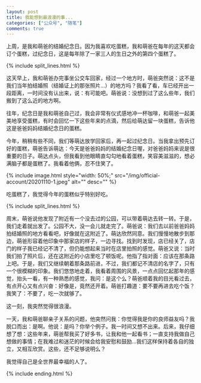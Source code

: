 ```yaml
---
layout: post
title: 我能想到最浪漫的事...
categories: ["公众号", "随笔"]
comments: true
---
```


上周，是我和萌爸的结婚纪念日。因为我喜欢吃蛋糕，我和萌爸在每年的这天都会订个蛋糕，过纪念日，这是每年除了一家三人的生日之外的第四个蛋糕了。

<!--more-->

{% include split_lines.html %}

这天早上，我和萌爸办完事坐公交车回家，经过一个地方时，萌爸突然说：这不是我们当年拍结婚照（结婚证上的那张照片...）的地方吗？我看了看，车已经开出一段距离，一时间没有认出来，说：有可能吧。萌爸说：没想到过了这么些年，我们搬到了这么近的地方啊。

往年，纪念日是我和萌爸自己过，我会非常有仪式感地冲一杯咖啡，和萌爸一起美美地享受蛋糕，有时会回忆一下这些年来的点滴，然后给萌达留一块蛋糕，告诉他这是爸爸妈妈结婚纪念日的蛋糕。

今年，稍稍有些不同，我们等萌达放学回家后，再一起过纪念日。当我拿出预先订好的蛋糕，萌爸告诉萌达：今天是爸爸妈妈的结婚纪念日喔，对爸爸妈妈来说是很重要的日子。萌达点头，但我看到他眼睛直勾勾地看着蛋糕，笑容美滋滋的，想必满脑子都是蛋糕了。我看着他俩，忍不住笑了。

{% include image.html style="width: 50%;" src="/img/official-account/20201110-1.jpeg" alt="" desc="" %}

吃蛋糕了，我觉得今年的蛋糕似乎特别好吃。

{% include split_lines.html %}

周末，萌爸说他发现了附近有一个没去过的公园，可以带着萌达去转一转。于是，我们走着就出发了。公园不大，没一会儿就走完了。萌爸说：我们去以前爸爸妈妈拍结婚照的地方看看吧，好像就在这附近了。萌达欣然同意。我们慢慢地散步到那边，萌爸形容着他印象中那家店的样子，一边寻找。找到时发现，店已经关了，店门的样子我已经记不清了，但仍能想起来当时在店里拍照的感觉。萌爸又说：当时我们拍了照片后，还在这附近的小店里吃了顿饭呢。他指了指对面：应该在那条路上吧。于是，我们又继续朝着那条路前进，不过，我们都记不清店的名字了，只有一个很模糊的印象。我们悠悠地走着，我看着周围的风景，一点点回忆起那年的感觉，抬头一看，有一种熟悉的感觉，我问：是这个么？萌爸顺着我的目光看过去，有点开心又有点兴奋：好像是，竟然还开着。萌爸打趣道：要不要再进去吃个饭？我笑了：不要了，吃一次就够了。

这一刻，我突然觉得很浪漫。

一天，我和萌爸聊亲子关系的问题，他突然问我：你觉得我是你的良师益友吗？我脱口而出：是啊。他说：是吗？你举个例子。我一时间又想不出来。后来，我仔细想了想：这些年来，萌爸帮我买了好多书，让我和他一起看书；一直支持我做自己想做的事情；在我难过和迷茫的时候会给我安慰和鼓励...我们这样保持着各自的独立，又相互欣赏。这些，还不足够说明么？

我觉得自己是全世界最幸福的人了。

{% include ending.html %}
